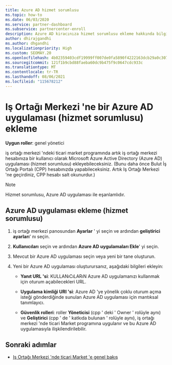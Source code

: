 ```yaml
---
title: Azure AD hizmet sorumlusu
ms.topic: how-to
ms.date: 06/03/2020
ms.service: partner-dashboard
ms.subservice: partnercenter-enroll
description: Azure AD kiracınıza hizmet sorumlusu ekleme hakkında bilgi edinin. Bunun yapılması, Iş Ortağı Merkezi 'ne bir Azure AD uygulaması (hizmet sorumlusu) ekleme anlamına gelir.
author: dhirajgandhi
ms.author: dhgandhi
ms.localizationpriority: High
ms.custom: SEOMAY.20
ms.openlocfilehash: 4b02359403cdf19999ff007de0fa5890f4222163dcb29a0c3070ba7b61ba490e
ms.sourcegitcommit: 121f1b9cbd88faeba60dc9b475f9c0647cdc933c
ms.translationtype: MT
ms.contentlocale: tr-TR
ms.lasthandoff: 08/06/2021
ms.locfileid: "115678212"
---
```

# <a name="add-an-azure-ad-application-service-principal-in-partner-center"></a>Iş Ortağı Merkezi 'ne bir Azure AD uygulaması (hizmet sorumlusu) ekleme

**Uygun roller**: genel yönetici

iş ortağı merkezi 'ndeki ticari market programında artık iş ortağı merkezi hesabınıza bir kullanıcı olarak Microsoft Azure Active Directory (Azure AD) uygulaması (hizmet sorumlusu) ekleyebileceksiniz. (Bunu daha önce Bulut İş Ortağı Portalı (CPP) hesabınızda yapabileceksiniz. Artık Iş Ortağı Merkezi 'ne geçirdiniz, CPP hesabı salt okunurdur.)
 
>[!Note] 
>Hizmet sorumlusu, Azure AD uygulaması ile eşanlamlıdır.

## <a name="add-an-azure-ad-application-service-principal"></a>Azure AD uygulaması ekleme (hizmet sorumlusu)

1. iş ortağı merkezi panosundan **Ayarlar** ' yi seçin ve ardından **geliştirici ayarları**' nı seçin.

2. **Kullanıcıları** seçin ve ardından **Azure AD uygulamaları Ekle**' yi seçin.

3. Mevcut bir Azure AD uygulaması seçin veya yeni bir tane oluşturun.

4. Yeni bir Azure AD uygulaması oluşturursanız, aşağıdaki bilgileri ekleyin:  

   - **Yanıt URL 'si**: KULLANıCıLARıN Azure AD uygulamanızı kullanmak için oturum açabilecekleri URL.

   - **Uygulama kimliği URI 'si**: Azure AD 'ye yönelik çoklu oturum açma isteği gönderdiğinde sunulan Azure AD uygulaması için mantıksal tanımlayıcı.

   - **Güvenlik rolleri**: roller **Yöneticisi** (cpp ' deki ' Owner ' rolüyle aynı) ve **Geliştirici** (cpp ' de ' katkıda bulunan ' rolüyle aynı), iş ortağı merkezi 'nde ticari Market programına uygulanır ve bu Azure AD uygulamasıyla ilişkilendirilebilir.  

## <a name="next-steps"></a>Sonraki adımlar

- [Iş Ortağı Merkezi 'nde ticari Market 'e genel bakış](csp-commercial-marketplace-overview.md)